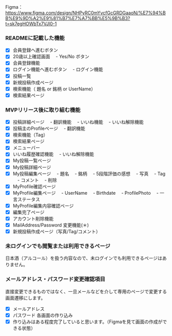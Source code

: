 Figma：https://www.figma.com/design/NHPyRC0mYvcfGcGRDGaaoN/%E7%94%BB%E9%9D%A2%E9%81%B7%E7%A7%BB%E5%9B%B3?t=sk7egHOWbTx7VJl0-1

### READMEに記載した機能
- [x] 会員登録へ進むボタン
- [x] 20歳以上確認画面
　- Yes/No ボタン
- [x] 会員登録機能
- [x] ログイン機能へ進むボタン
　- ログイン機能
- [x] 投稿一覧
- [x] 新規投稿作成ページ
- [x] 検索機能（ 題名 or 銘柄 or UserName）
- [x] 検索結果ページ

### MVPリリース後に取り組む機能
- [x] 投稿詳細ページ
　- 翻訳機能
　- いいね機能
　- いいね解除機能
- [x] 投稿主のProfileページ
　- 翻訳機能
- [x] 検索機能（Tag）
- [x] 検索結果ページ
- [x] メニューバー
- [x] いいね履歴確認機能
　- いいね解除機能
- [x] My投稿一覧ページ
- [x] My投稿詳細ページ
- [x] My投稿編集ページ
　- 題名
　- 銘柄
　- 5段階評価の感想
　- 写真
　- Tag
　- コメント
　- 削除
- [x] MyProfile確認ページ
- [x] MyProfile編集ページ
　- UserName
　- Birthdate
　- ProfilePhoto
　- 一言ステータス
- [x] MyProfile編集内容確認ページ
- [x] 編集完了ページ
- [x] アカウント削除機能
- [x] MailAddress/Password 変更機能(＊)
- [x] 新規投稿作成ページ（写真/Tag/コメント）

### 未ログインでも閲覧または利用できるページ
日本酒（アルコール）を扱う内容なので、未ログインでも利用できるページはありません。

### メールアドレス・パスワード変更確認項目
直接変更できるものではなく、一旦メールなどを介して専用のページで変更する画面遷移にします。
- [x] メールアドレス
- [x] パスワード
各画面の作り込み
- [x] 作り込みはある程度完了していると思います。（Figmaを見て画面の作成ができる状態）